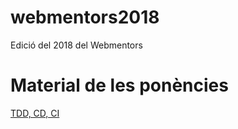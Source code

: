 # webmentors2018
Edició del 2018 del Webmentors

# Material de les ponències

[TDD, CD, CI](http://www.disneylandparis.es/)
